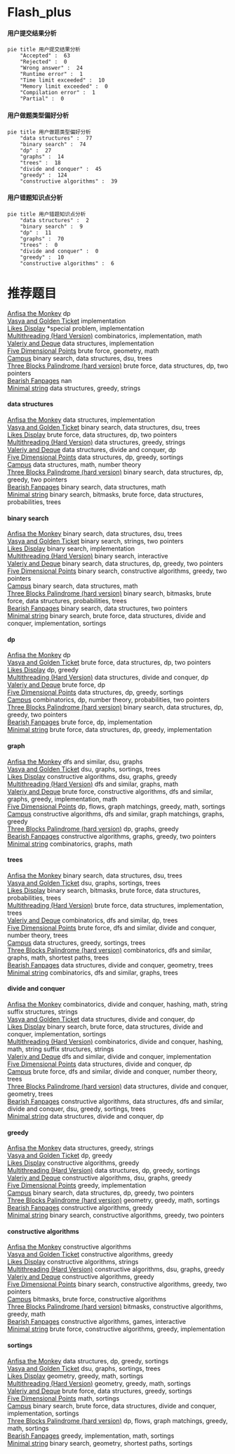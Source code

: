 # Flash_plus
<!-- tabs:start -->
#### **用户提交结果分析**

```mermaid
pie title 用户提交结果分析
    "Accepted" :  63
    "Rejected" :  0
    "Wrong answer" :  24
    "Runtime error" :  1
    "Time limit exceeded" :  10
    "Memory limit exceeded" :  0
    "Compilation error" :  1
    "Partial" :  0
```
#### **用户做题类型偏好分析**

```mermaid
pie title 用户做题类型偏好分析
    "data structures" :  77
    "binary search" :  74
    "dp" :  27
    "graphs" :  14
    "trees" :  18
    "divide and conquer" :  45
    "greedy" :  124
    "constructive algorithms" :  39
```
#### **用户错题知识点分析**

```mermaid
pie title 用户错题知识点分析
    "data structures" :  2
    "binary search" :  9
    "dp" :  11
    "graphs" :  70
    "trees" :  0
    "divide and conquer" :  0
    "greedy" :  10
    "constructive algorithms" :  6
```
<!-- tabs:end -->
# 推荐题目
[Anfisa the Monkey](http://codeforces.com/problemset/problem/44/E)		dp		  
[Vasya and Golden Ticket](http://codeforces.com/problemset/problem/1030/C)		implementation		  
[Likes Display](http://codeforces.com/problemset/problem/1297/A)		*special problem,
                        implementation		  
[Multithreading (Hard Version)](http://codeforces.com/problemset/problem/1450/H2)		combinatorics,
                        implementation,
                        math		  
[Valeriy and Deque](https://codeforces.com/contest/1180/problem/C)		data structures,
                        implementation		  
[Five Dimensional Points](http://codeforces.com/problemset/problem/850/A)		brute force,
                        geometry,
                        math		  
[Campus](http://codeforces.com/problemset/problem/571/D)		binary search,
                        data structures,
                        dsu,
                        trees		  
[Three Blocks Palindrome (hard version)](http://codeforces.com/problemset/problem/1335/E2)		brute force,
                        data structures,
                        dp,
                        two pointers		  
[Bearish Fanpages](https://codeforces.com/contest/674/problem/D)		nan		  
[Minimal string](http://codeforces.com/problemset/problem/797/C)		data structures,
                        greedy,
                        strings		  
<!-- tabs:start -->
#### **data structures**
[Anfisa the Monkey](https://codeforces.com/contest/1180/problem/C)		data structures,
                        implementation		  
[Vasya and Golden Ticket](http://codeforces.com/problemset/problem/571/D)		binary search,
                        data structures,
                        dsu,
                        trees		  
[Likes Display](http://codeforces.com/problemset/problem/1335/E2)		brute force,
                        data structures,
                        dp,
                        two pointers		  
[Multithreading (Hard Version)](http://codeforces.com/problemset/problem/797/C)		data structures,
                        greedy,
                        strings		  
[Valeriy and Deque](http://codeforces.com/problemset/problem/793/F)		data structures,
                        divide and conquer,
                        dp		  
[Five Dimensional Points](http://codeforces.com/problemset/problem/777/B)		data structures,
                        dp,
                        greedy,
                        sortings		  
[Campus](http://codeforces.com/problemset/problem/1349/A)		data structures,
                        math,
                        number theory		  
[Three Blocks Palindrome (hard version)](http://codeforces.com/problemset/problem/1492/C)		binary search,
                        data structures,
                        dp,
                        greedy,
                        two pointers		  
[Bearish Fanpages](http://codeforces.com/problemset/problem/1490/G)		binary search,
                        data structures,
                        math		  
[Minimal string](http://codeforces.com/problemset/problem/1479/D)		binary search,
                        bitmasks,
                        brute force,
                        data structures,
                        probabilities,
                        trees		  
#### **binary search**
[Anfisa the Monkey](http://codeforces.com/problemset/problem/571/D)		binary search,
                        data structures,
                        dsu,
                        trees		  
[Vasya and Golden Ticket](http://codeforces.com/problemset/problem/701/C)		binary search,
                        strings,
                        two pointers		  
[Likes Display](http://codeforces.com/problemset/problem/84/C)		binary search,
                        implementation		  
[Multithreading (Hard Version)](https://codeforces.com/contest/1011/problem/D)		binary search,
                        interactive		  
[Valeriy and Deque](http://codeforces.com/problemset/problem/1492/C)		binary search,
                        data structures,
                        dp,
                        greedy,
                        two pointers		  
[Five Dimensional Points](http://codeforces.com/problemset/problem/1463/D)		binary search,
                        constructive algorithms,
                        greedy,
                        two pointers		  
[Campus](http://codeforces.com/problemset/problem/1490/G)		binary search,
                        data structures,
                        math		  
[Three Blocks Palindrome (hard version)](http://codeforces.com/problemset/problem/1479/D)		binary search,
                        bitmasks,
                        brute force,
                        data structures,
                        probabilities,
                        trees		  
[Bearish Fanpages](http://codeforces.com/problemset/problem/1436/E)		binary search,
                        data structures,
                        two pointers		  
[Minimal string](http://codeforces.com/problemset/problem/1461/D)		binary search,
                        brute force,
                        data structures,
                        divide and conquer,
                        implementation,
                        sortings		  
#### **dp**
[Anfisa the Monkey](http://codeforces.com/problemset/problem/44/E)		dp		  
[Vasya and Golden Ticket](http://codeforces.com/problemset/problem/1335/E2)		brute force,
                        data structures,
                        dp,
                        two pointers		  
[Likes Display](http://codeforces.com/problemset/problem/1207/C)		dp,
                        greedy		  
[Multithreading (Hard Version)](http://codeforces.com/problemset/problem/793/F)		data structures,
                        divide and conquer,
                        dp		  
[Valeriy and Deque](http://codeforces.com/problemset/problem/6/D)		brute force,
                        dp		  
[Five Dimensional Points](http://codeforces.com/problemset/problem/777/B)		data structures,
                        dp,
                        greedy,
                        sortings		  
[Campus](http://codeforces.com/problemset/problem/1194/F)		combinatorics,
                        dp,
                        number theory,
                        probabilities,
                        two pointers		  
[Three Blocks Palindrome (hard version)](http://codeforces.com/problemset/problem/1492/C)		binary search,
                        data structures,
                        dp,
                        greedy,
                        two pointers		  
[Bearish Fanpages](https://codeforces.com/contest/1457/problem/C)		brute force,
                        dp,
                        implementation		  
[Minimal string](http://codeforces.com/problemset/problem/1491/C)		brute force,
                        data structures,
                        dp,
                        greedy,
                        implementation		  
#### **graph**
[Anfisa the Monkey](http://codeforces.com/problemset/problem/1411/C)		dfs and similar,
                        dsu,
                        graphs		  
[Vasya and Golden Ticket](http://codeforces.com/problemset/problem/76/A)		dsu,
                        graphs,
                        sortings,
                        trees		  
[Likes Display](http://codeforces.com/problemset/problem/209/C)		constructive algorithms,
                        dsu,
                        graphs,
                        greedy		  
[Multithreading (Hard Version)](http://codeforces.com/problemset/problem/845/G)		dfs and similar,
                        graphs,
                        math		  
[Valeriy and Deque](http://codeforces.com/problemset/problem/1487/C)		brute force,
                        constructive algorithms,
                        dfs and similar,
                        graphs,
                        greedy,
                        implementation,
                        math		  
[Five Dimensional Points](http://codeforces.com/problemset/problem/1437/C)		dp,
                        flows,
                        graph matchings,
                        greedy,
                        math,
                        sortings		  
[Campus](http://codeforces.com/problemset/problem/1470/D)		constructive algorithms,
                        dfs and similar,
                        graph matchings,
                        graphs,
                        greedy		  
[Three Blocks Palindrome (hard version)](http://codeforces.com/problemset/problem/1476/C)		dp,
                        graphs,
                        greedy		  
[Bearish Fanpages](http://codeforces.com/problemset/problem/1304/D)		constructive algorithms,
                        graphs,
                        greedy,
                        two pointers		  
[Minimal string](http://codeforces.com/problemset/problem/1475/C)		combinatorics,
                        graphs,
                        math		  
#### **trees**
[Anfisa the Monkey](http://codeforces.com/problemset/problem/571/D)		binary search,
                        data structures,
                        dsu,
                        trees		  
[Vasya and Golden Ticket](http://codeforces.com/problemset/problem/76/A)		dsu,
                        graphs,
                        sortings,
                        trees		  
[Likes Display](http://codeforces.com/problemset/problem/1479/D)		binary search,
                        bitmasks,
                        brute force,
                        data structures,
                        probabilities,
                        trees		  
[Multithreading (Hard Version)](http://codeforces.com/problemset/problem/1511/C)		brute force,
                        data structures,
                        implementation,
                        trees		  
[Valeriy and Deque](http://codeforces.com/problemset/problem/1499/F)		combinatorics,
                        dfs and similar,
                        dp,
                        trees		  
[Five Dimensional Points](http://codeforces.com/problemset/problem/1491/E)		brute force,
                        dfs and similar,
                        divide and conquer,
                        number theory,
                        trees		  
[Campus](http://codeforces.com/problemset/problem/1466/D)		data structures,
                        greedy,
                        sortings,
                        trees		  
[Three Blocks Palindrome (hard version)](http://codeforces.com/problemset/problem/1495/D)		combinatorics,
                        dfs and similar,
                        graphs,
                        math,
                        shortest paths,
                        trees		  
[Bearish Fanpages](http://codeforces.com/problemset/problem/1303/G)		data structures,
                        divide and conquer,
                        geometry,
                        trees		  
[Minimal string](http://codeforces.com/problemset/problem/1454/E)		combinatorics,
                        dfs and similar,
                        graphs,
                        trees		  
#### **divide and conquer**
[Anfisa the Monkey](http://codeforces.com/problemset/problem/1466/G)		combinatorics,
                        divide and conquer,
                        hashing,
                        math,
                        string suffix structures,
                        strings		  
[Vasya and Golden Ticket](http://codeforces.com/problemset/problem/793/F)		data structures,
                        divide and conquer,
                        dp		  
[Likes Display](http://codeforces.com/problemset/problem/1461/D)		binary search,
                        brute force,
                        data structures,
                        divide and conquer,
                        implementation,
                        sortings		  
[Multithreading (Hard Version)](http://codeforces.com/problemset/problem/1466/G)		combinatorics,
                        divide and conquer,
                        hashing,
                        math,
                        string suffix structures,
                        strings		  
[Valeriy and Deque](http://codeforces.com/problemset/problem/1490/D)		dfs and similar,
                        divide and conquer,
                        implementation		  
[Five Dimensional Points](https://codeforces.com/contest/1483/problem/C)		data structures,
                        divide and conquer,
                        dp		  
[Campus](http://codeforces.com/problemset/problem/1491/E)		brute force,
                        dfs and similar,
                        divide and conquer,
                        number theory,
                        trees		  
[Three Blocks Palindrome (hard version)](http://codeforces.com/problemset/problem/1303/G)		data structures,
                        divide and conquer,
                        geometry,
                        trees		  
[Bearish Fanpages](http://codeforces.com/problemset/problem/1494/D)		constructive algorithms,
                        data structures,
                        dfs and similar,
                        divide and conquer,
                        dsu,
                        greedy,
                        sortings,
                        trees		  
[Minimal string](http://codeforces.com/problemset/problem/1482/E)		data structures,
                        divide and conquer,
                        dp		  
#### **greedy**
[Anfisa the Monkey](http://codeforces.com/problemset/problem/797/C)		data structures,
                        greedy,
                        strings		  
[Vasya and Golden Ticket](http://codeforces.com/problemset/problem/1207/C)		dp,
                        greedy		  
[Likes Display](http://codeforces.com/problemset/problem/1215/C)		constructive algorithms,
                        greedy		  
[Multithreading (Hard Version)](http://codeforces.com/problemset/problem/777/B)		data structures,
                        dp,
                        greedy,
                        sortings		  
[Valeriy and Deque](http://codeforces.com/problemset/problem/209/C)		constructive algorithms,
                        dsu,
                        graphs,
                        greedy		  
[Five Dimensional Points](http://codeforces.com/problemset/problem/1291/B)		greedy,
                        implementation		  
[Campus](http://codeforces.com/problemset/problem/1492/C)		binary search,
                        data structures,
                        dp,
                        greedy,
                        two pointers		  
[Three Blocks Palindrome (hard version)](https://codeforces.com/contest/1496/problem/C)		geometry,
                        greedy,
                        math,
                        sortings		  
[Bearish Fanpages](http://codeforces.com/problemset/problem/1493/A)		constructive algorithms,
                        greedy		  
[Minimal string](http://codeforces.com/problemset/problem/1463/D)		binary search,
                        constructive algorithms,
                        greedy,
                        two pointers		  
#### **constructive algorithms**
[Anfisa the Monkey](http://codeforces.com/problemset/problem/1208/C)		constructive algorithms		  
[Vasya and Golden Ticket](http://codeforces.com/problemset/problem/1215/C)		constructive algorithms,
                        greedy		  
[Likes Display](http://codeforces.com/problemset/problem/1342/B)		constructive algorithms,
                        strings		  
[Multithreading (Hard Version)](http://codeforces.com/problemset/problem/209/C)		constructive algorithms,
                        dsu,
                        graphs,
                        greedy		  
[Valeriy and Deque](http://codeforces.com/problemset/problem/1493/A)		constructive algorithms,
                        greedy		  
[Five Dimensional Points](http://codeforces.com/problemset/problem/1463/D)		binary search,
                        constructive algorithms,
                        greedy,
                        two pointers		  
[Campus](https://codeforces.com/contest/1456/problem/B)		bitmasks,
                        brute force,
                        constructive algorithms		  
[Three Blocks Palindrome (hard version)](http://codeforces.com/problemset/problem/1492/D)		bitmasks,
                        constructive algorithms,
                        greedy,
                        math		  
[Bearish Fanpages](https://codeforces.com/contest/1504/problem/D)		constructive algorithms,
                        games,
                        interactive		  
[Minimal string](https://codeforces.com/contest/1483/problem/A)		brute force,
                        constructive algorithms,
                        greedy,
                        implementation		  
#### **sortings**
[Anfisa the Monkey](http://codeforces.com/problemset/problem/777/B)		data structures,
                        dp,
                        greedy,
                        sortings		  
[Vasya and Golden Ticket](http://codeforces.com/problemset/problem/76/A)		dsu,
                        graphs,
                        sortings,
                        trees		  
[Likes Display](https://codeforces.com/contest/1496/problem/C)		geometry,
                        greedy,
                        math,
                        sortings		  
[Multithreading (Hard Version)](http://codeforces.com/problemset/problem/1495/A)		geometry,
                        greedy,
                        math,
                        sortings		  
[Valeriy and Deque](http://codeforces.com/problemset/problem/1497/A)		brute force,
                        data structures,
                        greedy,
                        sortings		  
[Five Dimensional Points](http://codeforces.com/problemset/problem/1427/A)		math,
                        sortings		  
[Campus](http://codeforces.com/problemset/problem/1461/D)		binary search,
                        brute force,
                        data structures,
                        divide and conquer,
                        implementation,
                        sortings		  
[Three Blocks Palindrome (hard version)](http://codeforces.com/problemset/problem/1437/C)		dp,
                        flows,
                        graph matchings,
                        greedy,
                        math,
                        sortings		  
[Bearish Fanpages](http://codeforces.com/problemset/problem/1473/A)		greedy,
                        implementation,
                        math,
                        sortings		  
[Minimal string](http://codeforces.com/problemset/problem/1486/B)		binary search,
                        geometry,
                        shortest paths,
                        sortings		  
<!-- tabs:end -->
